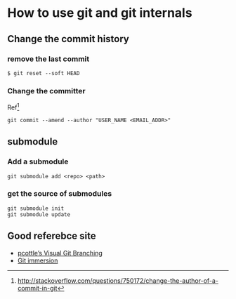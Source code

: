# How to use git and git internals

## Change the commit history

### remove the last commit

```
$ git reset --soft HEAD
```

### Change the committer

Ref[^1]

```
git commit --amend --author "USER_NAME <EMAIL_ADDR>"
```

## submodule

### Add a submodule

```
git submodule add <repo> <path>
```

### get the source of submodules

```
git submodule init
git submodule update
```

## Good referebce site

- [pcottle’s Visual Git Branching ](http://pcottle.github.io/learnGitBranching/)
- [Git immersion](http://gitimmersion.com/index.html)

[^1]: http://stackoverflow.com/questions/750172/change-the-author-of-a-commit-in-git
